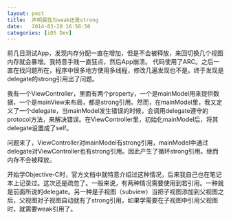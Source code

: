 ```yaml
---
layout: post
title:  声明属性为weak还是strong
date:   2014-03-20 16:56:50
categories: [iOS Dev]
---
```

前几日测试App，发现内存分配一直在增加，但是不会被释放，来回切换几个视图内存就会暴增。我特意手贱一直狂点，然后App崩溃。 代码使用了ARC。之后一直在找问题所在，程序中很多地方使用多线程，修改几遍发现也不是。终于发现是delegate的strong引用出了问题。

我有一个ViewController，里面有两个property，一个是mainModel用来提供数据，一个是mainView来布局，都是strong引用。然而，在mainModel里，我又定义了一个delegate，当mainModel发生错误的时候，会调用delegate遵守的protocol方法，来解决错误。在ViewController里，初始化mainModel后，将其delegate设置成了self。

问题来了，ViewController对mainModel有strong引用，mainModel中通过delegate对ViewController也有strong引用。因此产生了循环strong引用。继而内存不会被释放。

开始学Objective-C时，官方文档中就特意介绍过这种情况，后来我自己也在笔记本上记录过。这次还是疏忽了。一般来说，有两种情况需要使用到若引用。一种就是前面所说的delegate。另一种是子视图（subview）当把子视图添加到父视图之后，父视图对子视图自动就有了strong引用，如果学需要在子视图中引用父视图时，就需要weak引用了。
